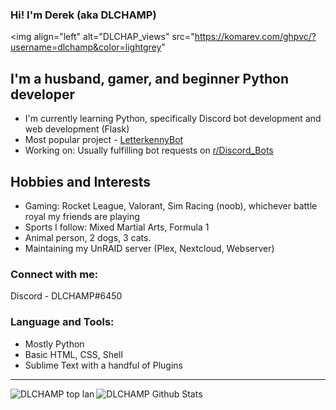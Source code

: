 ### Hi!  I'm Derek (aka DLCHAMP)
<img align="left" alt="DLCHAP_views" src="https://komarev.com/ghpvc/?username=dlchamp&color=lightgrey"

## I'm a husband, gamer, and beginner Python developer
- I'm currently learning Python, specifically Discord bot development and web development (Flask)
- Most popular project - [LetterkennyBot](https://github.com/dlchamp/LetterkennyBot)
- Working on: Usually fulfilling bot requests on [r/Discord_Bots](https://reddit.com/r/Discord_Bots)


## Hobbies and Interests
- Gaming: Rocket League, Valorant, Sim Racing (noob), whichever battle royal my friends are playing
- Sports I follow: Mixed Martial Arts, Formula 1
- Animal person, 2 dogs, 3 cats.
- Maintaining my UnRAID server (Plex, Nextcloud, Webserver)


### Connect with me:
Discord - DLCHAMP#6450

### Language and Tools:
- Mostly Python
- Basic HTML, CSS, Shell
- Sublime Text with a handful of Plugins

<hr>
<img align="left" alt="DLCHAMP top lan" src="https://github-readme-stats.vercel.app/api/top-langs/?username=dlchamp&theme=dark&hide_border=true" />

<img align="left" alt="DLCHAMP Github Stats" src="https://github-readme-stats.vercel.app/api?username=dlchamp&theme=dark&show_icons=true&hide_border=true&count_private=true&include_all_commits=true" />
